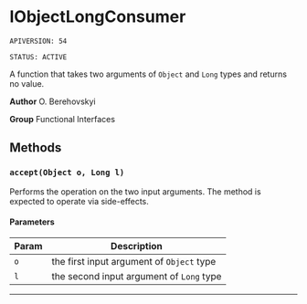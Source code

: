 # IObjectLongConsumer

`APIVERSION: 54`

`STATUS: ACTIVE`

A function that takes two arguments of `Object` and `Long` types and returns no value.


**Author** O. Berehovskyi


**Group** Functional Interfaces

## Methods
### `accept(Object o, Long l)`

Performs the operation on the two input arguments. The method is expected to operate via side-effects.

#### Parameters
|Param|Description|
|---|---|
|`o`|the first input argument of `Object` type|
|`l`|the second input argument of `Long` type|

---
